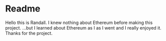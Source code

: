 # Readme

Hello this is Randall.  I knew nothing about Ethereum before making this project.
  ...but I learned about Ethereum as I as I went and I really enjoyed it.  Thanks for the project.
